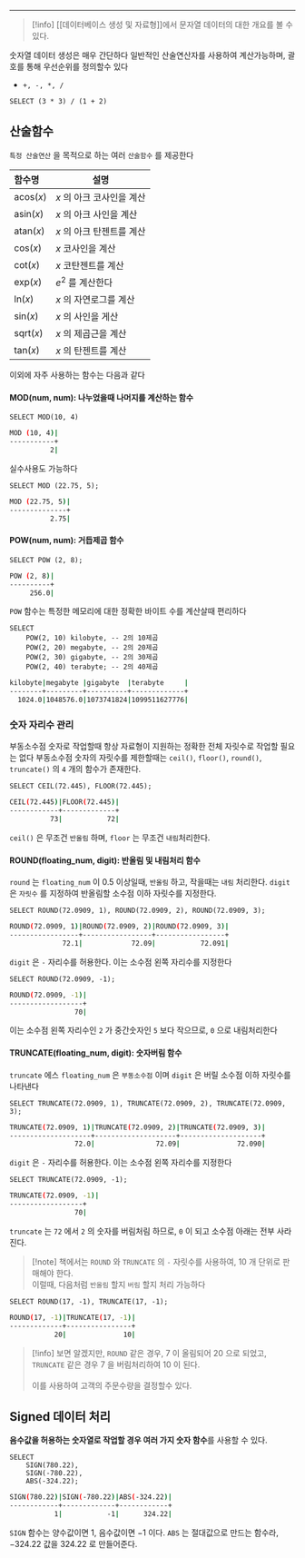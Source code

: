 
---

>[!info] [[데이터베이스 생성 및 자료형]]에서 문자열 데이터의 대한 개요를 볼 수 있다.

숫자열 데이터 생성은 매우 간단하다
일반적인 산술연산자를 사용하여 계산가능하며, 괄호를 통해 우선순위를 정의할수 있다

- `+, -, *, /`

```mysql
SELECT (3 * 3) / (1 + 2)
```

## 산술함수

`특정 산술연산` 을 목적으로 하는 여러 `산술함수` 를 제공한다

| 함수명       | 설명               |
| :-------- | ---------------- |
| acos($x$) | $x$ 의 아크 코사인을 계산 |
| asin($x$) | $x$ 의 아크 사인을 계산  |
| atan($x$) | $x$ 의 아크 탄젠트를 계산 |
| cos($x$)  | $x$ 코사인을 계산      |
| cot($x$)  | $x$ 코탄젠트를 계산     |
| exp($x$)  | $e^2$ 를 계산한다     |
| ln($x$)   | $x$ 의 자연로그를 계산   |
| sin($x$)  | $x$ 의 사인을 게산     |
| sqrt($x$) | $x$ 의 제곱근을 계산    |
| tan($x$)  | $x$ 의 탄젠트를 계산    |

이외에 자주 사용하는 함수는 다음과 같다

#### MOD(num, num): 나누었을때 나머지를 계산하는 함수

```mysql
SELECT MOD(10, 4)
```

```sh
MOD (10, 4)|
-----------+
          2|
```

실수사용도 가능하다

```mysql
SELECT MOD (22.75, 5);
```

```sh
MOD (22.75, 5)|
--------------+
          2.75|
```

#### POW(num, num): 거듭제곱 함수

```mysql
SELECT POW (2, 8);
```

```sh
POW (2, 8)|
----------+
     256.0|
```

`POW` 함수는 특정한 메모리에 대한 정확한 바이트 수를 계산살때 편리하다

```mysql
SELECT
	POW(2, 10) kilobyte, -- 2의 10제곱
	POW(2, 20) megabyte, -- 2의 20제곱
	POW(2, 30) gigabyte, -- 2의 30제곱
	POW(2, 40) terabyte; -- 2의 40제곱
```

```sh
kilobyte|megabyte |gigabyte  |terabyte     |
--------+---------+----------+-------------+
  1024.0|1048576.0|1073741824|1099511627776|
```

### 숫자 자리수 관리

부동소수점 숫자로 작업할때 항상 자료형이 지원하는 정확한 전체 자릿수로 작업할 필요는 없다
부동소수점 숫자의 자릿수를 제한할때는 `ceil()`, `floor()`, `round()`, `truncate()` 의 `4` 개의 함수가 존재한다.

```mysql
SELECT CEIL(72.445), FLOOR(72.445);
```

```sh
CEIL(72.445)|FLOOR(72.445)|
------------+-------------+
          73|           72|
```

`ceil()` 은 무조건 `반올림` 하며, `floor` 는 무조건 `내림`처리한다.

#### ROUND(floating_num, digit): 반올림 및 내림처리 함수 

`round` 는 `floating_num` 이 $0.5$ 이상일때, `반올림` 하고, 작을때는 `내림` 처리한다. 
`digit` 은 `자릿수` 를 지정하여 반올림할 소수점 이하 자릿수를 지정한다. 

```mysql
SELECT ROUND(72.0909, 1), ROUND(72.0909, 2), ROUND(72.0909, 3);
```

```sh
ROUND(72.0909, 1)|ROUND(72.0909, 2)|ROUND(72.0909, 3)|
-----------------+-----------------+-----------------+
             72.1|            72.09|           72.091|
```

`digit` 은 `-` 자리수를 허용한다.
이는 소수점 왼쪽 자리수를 지정한다

```mysql
SELECT ROUND(72.0909, -1);
```

```sh
ROUND(72.0909, -1)|
------------------+
                70|
```

이는 소수점 왼쪽 자리수인 `2` 가 중간숫자인 `5` 보다 작으므로, `0` 으로 내림처리한다
#### TRUNCATE(floating_num, digit): 숫자버림 함수 

`truncate` 에스 `floating_num` 은 `부동소수점` 이며 `digit` 은 버릴 소수점 이하 자릿수를 나타낸다

```mysql
SELECT TRUNCATE(72.0909, 1), TRUNCATE(72.0909, 2), TRUNCATE(72.0909, 3);
```

```sh
TRUNCATE(72.0909, 1)|TRUNCATE(72.0909, 2)|TRUNCATE(72.0909, 3)|
--------------------+--------------------+--------------------+
                72.0|               72.09|              72.090|
```

`digit` 은 `-` 자리수를 허용한다.
이는 소수점 왼쪽 자리수를 지정한다

```mysql
SELECT TRUNCATE(72.0909, -1);
```

```sh
TRUNCATE(72.0909, -1)|
------------------+
                70|
```

`truncate` 는 `72` 에서 `2` 의 숫자를 버림처림 하므로, `0` 이 되고 소수점 아래는 전부 사라진다.

>[!note] 책에서는 `ROUND` 와 `TRUNCATE` 의 `-` 자릿수를 사용하여, $10$ 개 단위로 판매해야 한다.<br> 이럴때, 다음처럼 `반올림` 할지 `버림` 할지 처리 가능하다

```mysql
SELECT ROUND(17, -1), TRUNCATE(17, -1);
```

```sh
ROUND(17, -1)|TRUNCATE(17, -1)|
-------------+----------------+
           20|              10|
```

>[!info] 보면 알겠지만, `ROUND` 같은 경우, $7$ 이 올림되어 $20$ 으로 되었고, `TRUNCATE` 같은 경우 $7$ 을 버림처리하여 $10$ 이 된다.<br><br>이를 사용하여 고객의 주문수량을 결정할수 있다.

## Signed 데이터 처리

**음수값을 허용하는 숫자열로 작업할 경우 여러 가지 숫자 함수**를 사용할 수 있다.

```mysql
SELECT 
	SIGN(780.22), 
	SIGN(-780.22), 
	ABS(-324.22);
```

```sh
SIGN(780.22)|SIGN(-780.22)|ABS(-324.22)|
------------+-------------+------------+
           1|           -1|      324.22|
```

`SIGN` 함수는 양수값이면 $1$, 음수값이면 $-1$ 이다. 
`ABS` 는 절대값으로 만드는 함수라, $-324.22$ 값을  $324.22$ 로 만들어준다.
